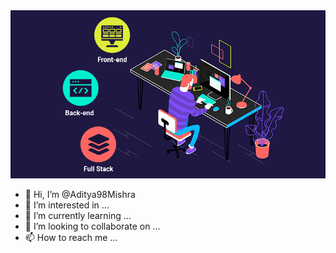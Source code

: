 <img src="https://github.com/AleemAlam/AleemAlam/raw/master/Images/full-stack-development.gif">

- 👋 Hi, I’m @Aditya98Mishra
- 👀 I’m interested in ...
- 🌱 I’m currently learning ...
- 💞️ I’m looking to collaborate on ...
- 📫 How to reach me ...

<!---
Aditya98Mishra/Aditya98Mishra is a ✨ special ✨ repository because its `README.md` (this file) appears on your GitHub profile.
You can click the Preview link to take a look at your changes.
--->


